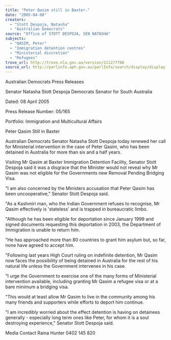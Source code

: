 ```yaml
---
title: "Peter Qasim still in Baxter."
date: "2005-04-08"
creators:
  - "Stott Despoja, Natasha"
  - "Australian Democrats"
source: "Office of STOTT DESPOJA, SEN NATASHA"
subjects:
  - "QASIM, Peter"
  - "Immigration detention centres"
  - "Ministerial discretion"
  - "Refugees"
trove_url: http://trove.nla.gov.au/version/211277708
source_url: http://parlinfo.aph.gov.au/parlInfo/search/display/display.w3p;query=Id%3A%22media/pressrel/G2PF6%22
---
```


 Australian Democrats Press  Releases

 Senator Natasha Stott Despoja Democrats Senator for South Australia

 Dated: 08 April 2005

 Press Release Number: 05/165

 Portfolio: Immigration and Multicultural Affairs

 Peter Qasim Still in Baxter

 Australian Democrats Senator Natasha Stott Despoja today renewed her call for Ministerial  intervention in the case of Peter Qasim, who has been detained in Australia for more than six  and a half years.

 Visiting Mr Qasim at Baxter Immigration Detention Facility, Senator Stott Despoja said it was a  disgrace that the Minister would not reveal why Mr Qasim was not eligible for the Governments  new Removal Pending Bridging Visa.

 "I am also concerned by the Ministers accusation that Peter Qasim has been uncooperative,"  Senator Stott Despoja said.

 "As a Kashmiri man, who the Indian Government refuses to recognise, Mr Qasim effectively is  'stateless' and is trapped in bureaucratic limbo.

 "Although he has been eligible for deportation since January 1999 and signed documents  requesting this deportation in 2003, the Department of Immigration is unable to return him. 

 "He has approached more than 80 countries to grant him asylum but, so far, none have agreed  to accept him.

 "Following last years High Court ruling on indefinite detention, Mr Qasim now faces the  possibility of being detained in Australia for the rest of his natural life unless the Government  intervenes in his case.

 "I urge the Government to exercise one of the many forms of Ministerial intervention available,  including granting Mr Qasim a refugee visa or at a bare minimum a bridging visa. 

 "This would at least allow Mr Qasim to live in the community among his many friends and  supporters while efforts to deport him continue.

 "I am incredibly worried about the effect detention is having on detainees generally - especially  long term ones like Peter, for whom it is a soul destroying experience," Senator Stott Despoja  said.

 Media Contact Raina Hunter 0402 145 820

